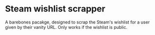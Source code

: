 # Steam wishlist scrapper

A barebones pacakge, designed to scrap the Steam's wishlist for a user given by their vanity URL. Only works if the wishlist is public.
